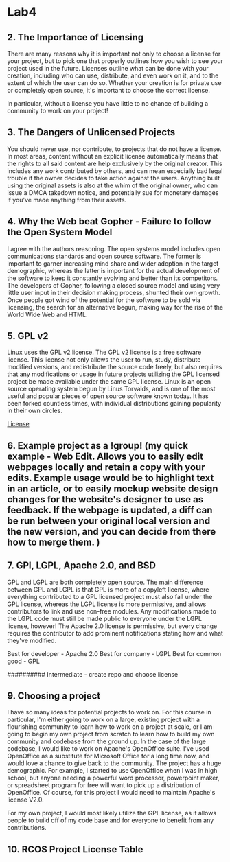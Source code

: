 # Lab4

## 2. The Importance of Licensing
There are many reasons why it is important not only to choose a license for your project, but to pick one that properly outlines how you wish to see your project used in the future. Licenses outline what can be done with your creation, including who can use, distribute, and even work on it, and to the extent of which the user can do so. Whether your creation is for private use or completely open source, it's important to choose the correct license.

In particular, without a license you have little to no chance of building a community to work on your project!

## 3. The Dangers of Unlicensed Projects
You should never use, nor contribute, to projects that do not have a license. In most areas, content without an explicit license automatically means that the rights to all said content are help exclusively by the original creator. This includes any work contributed by others, and can mean especially bad legal trouble if the owner decides to take action against the users. Anything built using the original assets is also at the whim of the original owner, who can issue a DMCA takedown notice, and potentially sue for monetary damages if you've made anything from their assets.

## 4. Why the Web beat Gopher - Failure to follow the Open System Model
I agree with the authors reasoning. The open systems model includes open communications standards and open source software. The former is important to garner increasing mind share and wider adoption in the target demographic, whereas the latter is important for the actual development of the software to keep it constantly evolving and better than its competitors. The developers of Gopher, following a closed source model and using very little user input in their decision making process, shunted their own growth. Once people got wind of the potential for the software to be sold via licensing, the search for an alternative begun, making way for the rise of the World Wide Web and HTML.

## 5. GPL v2
Linux uses the GPL v2 license. The GPL v2 license is a free software license. This license not only allows the user to run, study, distribute modified versions, and redistribute the source code freely, but also requires that any modifications or usage in future projects utilizing the GPL licensed project be made available under the same GPL license. Linux is an open source operating system begun by Linus Torvalds, and is one of the most useful and popular pieces of open source software known today. It has been forked countless times, with individual distributions gaining popularity in their own circles. 

[License](https://web.archive.org/web/20070819045030/http://www.kernel.org/pub/linux/kernel/Historic/old-versions/RELNOTES-0.12)

## 6. Example project as a !group! (my quick example - Web Edit. Allows you to easily edit webpages locally and retain a copy with your edits. Example usage would be to highlight text in an article, or to easily mockup website design changes for the website's designer to use as feedback. If the webpage is updated, a diff can be run between your original local version and the new version, and you can decide from there how to merge them. )

## 7. GPl, LGPL, Apache 2.0, and BSD
GPL and LGPL are both completely open source. The main difference between GPL and LGPL is that GPL is more of a copyleft license, where everything contributed to a GPL licensed project must also fall under the GPL license, whereas the LGPL license is more permissive, and allows contributors to link and use non-free modules. Any modifications made to the LGPL code must still be made public to everyone under the LGPL license, however! The Apache 2.0 license is permissive, but every change requires the contributor to add prominent notifications stating how and what they've modified. 

Best for developer - Apache 2.0
Best for company - LGPL
Best for common good - GPL

########## Intermediate - create repo and choose license

## 9. Choosing a project
I have so many ideas for potential projects to work on. For this course in particular, I'm either going to work on a large, existing project with a flourishing community to learn how to work on a project at scale, or I am going to begin my own project from scratch to learn how to build my own community and codebase from the ground up. In the case of the large codebase, I would like to work on Apache's OpenOffice suite. I've used OpenOffice as a substitute for Microsoft Office for a long time now, and would love a chance to give back to the community. The project has a huge demographic. For example, I started to use OpenOffice when I was in high school, but anyone needing a powerful word processor, powerpoint maker, or spreadsheet program for free will want to pick up a distribution of OpenOffice. Of course, for this project I would need to maintain Apache's license V2.0.

For my own project, I would most likely utilize the GPL license, as it allows people to build off of my code base and for everyone to benefit from any contributions. 

## 10. RCOS Project License Table

